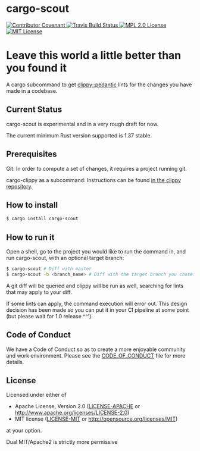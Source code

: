# cargo-scout
  <p>
    <a href="CODE_OF_CONDUCT.md">
      <img src="https://img.shields.io/badge/Contributor%20Covenant-v1.4%20adopted-ff69b4.svg" alt="Contributor Covenant">
  </a>
    <a href="https://travis-ci.com/o0Ignition0o/cargo-scout">
      <img src="https://travis-ci.com/o0Ignition0o/cargo-scout.svg?branch=master" alt="Travis Build Status">
  </a>
  <a href="LICENSE-APACHE">
    <img
    src="https://img.shields.io/badge/license-apache2-green.svg" alt="MPL 2.0 License">
  </a>
  <a href="LICENSE-MIT">
    <img
    src="https://img.shields.io/badge/license-mit-blue.svg" alt="MIT License">
  </a>
</p>


# Leave this world a little better than you found it

A cargo subcommand to get [clippy::pedantic](https://github.com/rust-lang/rust-clippy#clippy) lints for the changes you have made in a codebase.


## Current Status

cargo-scout is experimental and in a very rough draft for now.

The current minimum Rust version supported is 1.37 stable.

## Prerequisites
Git: In order to compute a set of changes, it requires a project running git.

cargo-clippy as a subcommand: Instructions can be found [in the clippy repository](https://github.com/rust-lang/rust-clippy#as-a-cargo-subcommand-cargo-clippy).

## How to install
```bash
$ cargo install cargo-scout
```

## How to run it
Open a shell, go to the project you would like to run the command in, and run cargo-scout, with an optional target branch:
```bash
$ cargo-scout # Diff with master
$ cargo-scout -b <branch_name> # Diff with the target branch you chose.
```
A git diff will be queried and clippy will be run as well, searching for lints that may apply to your diff.

If some lints can apply, the command execution will error out. This design decision has been made so you can put it in your CI pipeline at some point (but please wait for 1.0 release ^^').


## Code of Conduct

We have a Code of Conduct so as to create a more enjoyable community and
work environment. Please see the [CODE_OF_CONDUCT](CODE_OF_CONDUCT.md)
file for more details.

## License

Licensed under either of

 * Apache License, Version 2.0 ([LICENSE-APACHE](LICENSE-APACHE) or http://www.apache.org/licenses/LICENSE-2.0)
 * MIT license ([LICENSE-MIT](LICENSE-MIT) or http://opensource.org/licenses/MIT)

at your option.

Dual MIT/Apache2 is strictly more permissive